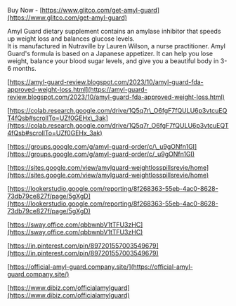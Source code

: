 Buy Now - [https://www.glitco.com/get-amyl-guard](https://www.glitco.com/get-amyl-guard)

Amyl Guard dietary supplement contains an amylase inhibitor that speeds up weight loss and balances glucose levels.  
It is manufactured in Nutraville by Lauren Wilson, a nurse practitioner. Amyl Guard's formula is based on a Japanese appetizer. It can help you lose weight, balance your blood sugar levels, and give you a beautiful body in 3-6 months.

[https://amyl-guard-review.blogspot.com/2023/10/amyl-guard-fda-approved-weight-loss.html](https://amyl-guard-review.blogspot.com/2023/10/amyl-guard-fda-approved-weight-loss.html)

[https://colab.research.google.com/drive/1Q5q7r\_O6fgF7fQULU6p3vtcuEQT4fQsb#scrollTo=UZf0GEHx\_3ak](https://colab.research.google.com/drive/1Q5q7r_O6fgF7fQULU6p3vtcuEQT4fQsb#scrollTo=UZf0GEHx_3ak)

[https://groups.google.com/g/amyl-guard-order/c/\_u9gONfn1GI](https://groups.google.com/g/amyl-guard-order/c/_u9gONfn1GI)

[https://sites.google.com/view/amylguard-weightlosspillsrevie/home](https://sites.google.com/view/amylguard-weightlosspillsrevie/home)

[https://lookerstudio.google.com/reporting/8f268363-55eb-4ac0-8628-73db79ce827f/page/5gXgD](https://lookerstudio.google.com/reporting/8f268363-55eb-4ac0-8628-73db79ce827f/page/5gXgD)

[https://sway.office.com/qbbwnbV1tTFU3zHC](https://sway.office.com/qbbwnbV1tTFU3zHC)

[https://in.pinterest.com/pin/897201557003549679](https://in.pinterest.com/pin/897201557003549679)

[https://official-amyl-guard.company.site/](https://official-amyl-guard.company.site/)

[https://www.dibiz.com/officialamylguard](https://www.dibiz.com/officialamylguard)
